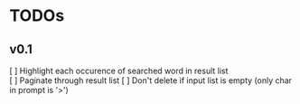 # TODOs

## v0.1
[ ] Highlight each occurence of searched word in result list  
[ ] Paginate through result list
[ ] Don't delete if input list is empty (only char in prompt is '>')
